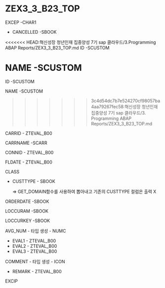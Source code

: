 # ZEX3_3_B23_TOP



EXCEP								-CHAR1

* CANCELLED               							-SBOOK

<<<<<<< HEAD:혁신성장 청년인재 집중양성 7기 sap 클라우드/3.Programming ABAP Reports/ZEX3_3_B23_TOP.md
ID									   -SCUSTOM

NAME				                -SCUSTOM
=======
ID						   -SCUSTOM				

NAME 	               -SCUSTOM
>>>>>>> 3c4d54dc7b7e524270cf98057ba4aa79267fec58:혁신성장 청년인재 집중양성 7기 sap 클라우드/3. Programming ABAP Reports/ZEX3_3_B23_TOP.md

CARRID 							- ZTEVAL_B00

CARRNAME                									-SCARR

CONNID						   - ZTEVAL_B00

FLDATE							 - ZTEVAL_B00

CLASS

* CUSTTYPE                 - SBOOK

  => GET_DOMAIN함수를 사용하여 뽑아내고 기존의 CUSTTYPE 컬럼은 출력 X

ORDERDATE					-SBOOK

LOCCURAM					 -SBOOK

LOCCURKEY					-SBOOK

AVG_NUM						- 타입 생성 - NUMC

* EVAL1 					    - ZTEVAL_B00
* EVAL2 				        - ZTEVAL_B00
* EVAL3                         - ZTEVAL_B00

COMMENT						- 타입 생성 - ICON

* REMARK                     - ZTEVAL_B00





EXCIP